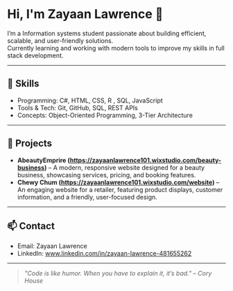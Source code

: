 
# Hi, I'm Zayaan Lawrence 👋

I’m a Information systems student passionate about building efficient, scalable, and user-friendly solutions.  
Currently learning and working with modern tools to improve my skills in full stack development.

---

## 🔧 Skills
- Programming: C#, HTML, CSS, R , SQL, JavaScript
- Tools & Tech: Git, GitHub, SQL, REST APIs
- Concepts: Object-Oriented Programming, 3-Tier Architecture

---

## 📂 Projects
- **AbeautyEmprire (https://zayaanlawrence101.wixstudio.com/beauty-business)** – A modern, responsive website designed for a beauty business, showcasing services, pricing, and booking features.
- **Chewy Chum (https://zayaanlawrence101.wixstudio.com/website)** – An engaging website for a retailer, featuring product displays, customer information, and a friendly, user-focused design.

---

## 📫 Contact
- Email: Zayaan Lawrence
- LinkedIn: www.linkedin.com/in/zayaan-lawrence-481655262

---

> *"Code is like humor. When you have to explain it, it’s bad." – Cory House*

